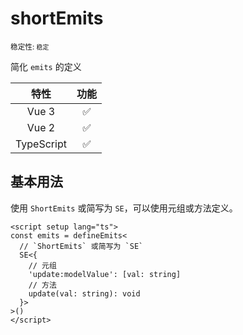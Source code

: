 # shortEmits

<small>稳定性: <code class="!text-green-600">稳定</code></small>

简化 `emits` 的定义

|    特性    |        功能        |
| :--------: | :----------------: |
|   Vue 3    | :white_check_mark: |
|   Vue 2    | :white_check_mark: |
| TypeScript | :white_check_mark: |

## 基本用法

使用 `ShortEmits` 或简写为 `SE`，可以使用元组或方法定义。

```vue
<script setup lang="ts">
const emits = defineEmits<
  // `ShortEmits` 或简写为 `SE`
  SE<{
    // 元组
    'update:modelValue': [val: string]
    // 方法
    update(val: string): void
  }>
>()
</script>
```
